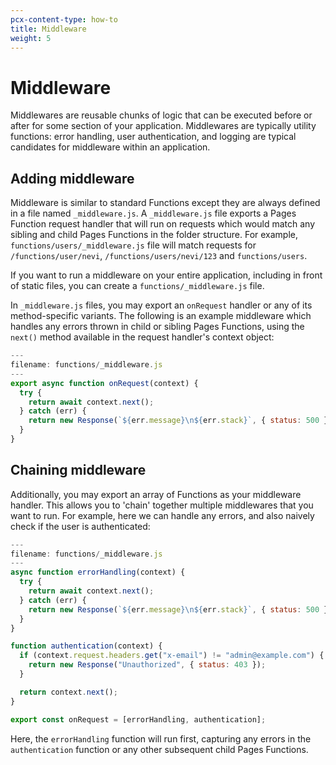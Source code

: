 ```yaml
---
pcx-content-type: how-to
title: Middleware
weight: 5
---
```


# Middleware 

Middlewares are reusable chunks of logic that can be executed before or after for some section of your application. Middlewares are typically utility functions: error handling, user authentication, and logging are typical candidates for middleware within an application.

## Adding middleware

Middleware is similar to standard Functions except they are always defined in a file named `_middleware.js`. A `_middleware.js` file exports a Pages Function request handler that will run on requests which would match any sibling and child Pages Functions in the folder structure. For example, `functions/users/_middleware.js` file will match requests for `/functions/user/nevi`, `/functions/users/nevi/123` and `functions/users`.

If you want to run a middleware on your entire application, including in front of static files, you can create a `functions/_middleware.js` file.

In `_middleware.js` files, you may export an `onRequest` handler or any of its method-specific variants. The following is an example middleware which handles any errors thrown in child or sibling Pages Functions, using the `next()` method available in the request handler's context object:

```js
---
filename: functions/_middleware.js
---
export async function onRequest(context) {
  try {
    return await context.next();
  } catch (err) {
    return new Response(`${err.message}\n${err.stack}`, { status: 500 });
  }
}
```

## Chaining middleware

Additionally, you may export an array of Functions as your middleware handler. This allows you to 'chain' together multiple middlewares that you want to run. For example, here we can handle any errors, and also naively check if the user is authenticated:

```js
---
filename: functions/_middleware.js
---
async function errorHandling(context) {
  try {
    return await context.next();
  } catch (err) {
    return new Response(`${err.message}\n${err.stack}`, { status: 500 });
  }
}

function authentication(context) {
  if (context.request.headers.get("x-email") != "admin@example.com") {
    return new Response("Unauthorized", { status: 403 });
  }

  return context.next();
}

export const onRequest = [errorHandling, authentication];
```

Here, the `errorHandling` function will run first, capturing any errors in the `authentication` function or any other subsequent child Pages Functions.
